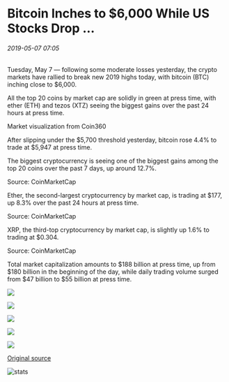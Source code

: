 # Bitcoin Inches to $6,000 While US Stocks Drop ...

###### 2019-05-07 07:05

Tuesday, May 7 — following some moderate losses yesterday, the crypto markets have rallied to break new 2019 highs today, with bitcoin (BTC) inching close to $6,000.

All the top 20 coins by market cap are solidly in green at press time, with ether (ETH) and tezos (XTZ) seeing the biggest gains over the past 24 hours at press time.

Market visualization from Coin360

After slipping under the $5,700 threshold yesterday, bitcoin rose 4.4% to trade at $5,947 at press time.

The biggest cryptocurrency is seeing one of the biggest gains among the top 20 coins over the past 7 days, up around 12.7%.

Source: CoinMarketCap

Ether, the second-largest cryptocurrency by market cap, is trading at $177, up 8.3% over the past 24 hours at press time.

Source: CoinMarketCap

XRP, the third-top cryptocurrency by market cap, is slightly up 1.6% to trading at $0.304.

Source: CoinMarketCap

Total market capitalization amounts to $188 billion at press time, up from $180 billion in the beginning of the day, while daily trading volume surged from $47 billion to $55 billion at press time.

![](https://s3.cointelegraph.com/storage/uploads/view/cb4f90e7bc81dca74204c1d01502a58c.jpg)

![](https://s3.cointelegraph.com/storage/uploads/view/c6802b482dd1bf9576ba05936962683f.jpg)

![](https://s3.cointelegraph.com/storage/uploads/view/00b218afe763fc914123d1eae588701c.jpg)

![](https://s3.cointelegraph.com/storage/uploads/view/611bf76231b8b9edbd19d9e9a92f258b.jpg)

![](https://s3.cointelegraph.com/storage/uploads/view/d43cff258d1b4fdee1b386f348f07ff8.jpg)

[Original source](https://cointelegraph.com/news/bitcoin-inches-to-6-000-while-us-stocks-drop)

![stats](https://c.statcounter.com/11760860/0/a89fa40b/1/ "stats")